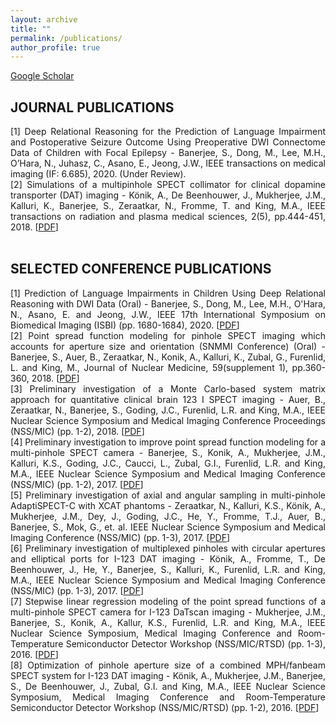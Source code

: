 ```yaml
---
layout: archive
title: ""
permalink: /publications/
author_profile: true
---
```


<a href="https://scholar.google.com/citations?hl=en&user=xaY1UPgAAAAJ">Google Scholar</a>

## JOURNAL PUBLICATIONS

<div align="justify">[1] Deep Relational Reasoning for the Prediction of Language Impairment and Postoperative Seizure Outcome Using Preoperative DWI Connectome Data of Children with Focal Epilepsy - Banerjee, S., Dong, M., Lee, M.H., O’Hara, N., Juhasz, C., Asano, E., Jeong, J.W., IEEE transactions on medical imaging (IF: 6.685), 2020. (Under Review).</div>

<div align="justify">[2] Simulations of a multipinhole SPECT collimator for clinical dopamine transporter (DAT) imaging - Könik, A., De Beenhouwer, J., Mukherjee, J.M., Kalluri, K., Banerjee, S., Zeraatkar, N., Fromme, T. and King, M.A., IEEE transactions on radiation and plasma medical sciences, 2(5), pp.444-451, 2018. [<a href="http://soumbane.github.io/files/Simulations_Multipinhole.pdf">PDF</a>]</div>
<br>

## SELECTED CONFERENCE PUBLICATIONS

<div align="justify">[1] Prediction of Language Impairments in Children Using Deep Relational Reasoning with DWI Data (Oral) - Banerjee, S., Dong, M., Lee, M.H., O'Hara, N., Asano, E. and Jeong, J.W., IEEE 17th International Symposium on Biomedical Imaging (ISBI) (pp. 1680-1684), 2020. [<a href="http://soumbane.github.io/files/Prediction_of_Language_Impairments.pdf">PDF</a>]</div> 

<div align="justify">[2] Point spread function modeling for pinhole SPECT imaging which accounts for aperture size and orientation (SNMMI Conference) (Oral) - Banerjee, S., Auer, B., Zeraatkar, N., Konik, A., Kalluri, K., Zubal, G., Furenlid, L. and King, M., Journal of Nuclear Medicine, 59(supplement 1), pp.360-360, 2018. [<a href="http://jnm.snmjournals.org/content/59/supplement_1/360">PDF</a>]</div>

<div align="justify">[3] Preliminary investigation of a Monte Carlo-based system matrix approach for quantitative clinical brain 123 I SPECT imaging - Auer, B., Zeraatkar, N., Banerjee, S., Goding, J.C., Furenlid, L.R. and King, M.A., IEEE Nuclear Science Symposium and Medical Imaging Conference Proceedings (NSS/MIC) (pp. 1-2), 2018. [<a href="http://soumbane.github.io/files/Monte_Carlo-based_system_matrix.pdf">PDF</a>]</div>

<div align="justify">[4] Preliminary investigation to improve point spread function modeling for a multi-pinhole SPECT camera - Banerjee, S., Konik, A., Mukherjee, J.M., Kalluri, K.S., Goding, J.C., Caucci, L., Zubal, G.I., Furenlid, L.R. and King, M.A., IEEE Nuclear Science Symposium and Medical Imaging Conference (NSS/MIC) (pp. 1-2), 2017. [<a href="http://soumbane.github.io/files/Improve_PSF_Modeling.pdf">PDF</a>]</div>

<div align="justify">[5] Preliminary investigation of axial and angular sampling in multi-pinhole AdaptiSPECT-C with XCAT phantoms - Zeraatkar, N., Kalluri, K.S., Könik, A., Mukherjee, J.M., Dey, J., Goding, J.C., He, Y., Fromme, T.J., Auer, B., Banerjee, S., Mok, G., et. al. IEEE Nuclear Science Symposium and Medical Imaging Conference (NSS/MIC) (pp. 1-3), 2017. [<a href="http://soumbane.github.io/files/Axial_and_Angular_Sampling.pdf">PDF</a>]</div>

<div align="justify">[6] Preliminary investigation of multiplexed pinholes with circular apertures and elliptical ports for I-123 DAT imaging - Könik, A., Fromme, T., De Beenhouwer, J., He, Y., Banerjee, S., Kalluri, K., Furenlid, L.R. and King, M.A., IEEE Nuclear Science Symposium and Medical Imaging Conference (NSS/MIC) (pp. 1-3), 2017. [<a href="http://soumbane.github.io/files/Multiplexed_Pinholes.pdf">PDF</a>]</div>

<div align="justify">[7] Stepwise linear regression modeling of the point spread functions of a multi-pinhole SPECT camera for I-123 DaTscan imaging - Mukherjee, J.M., Banerjee, S., Konik, A., Kallur, K.S., Furenlid, L.R. and King, M.A., IEEE Nuclear Science Symposium, Medical Imaging Conference and Room-Temperature Semiconductor Detector Workshop (NSS/MIC/RTSD) (pp. 1-3), 2016. [<a href="http://soumbane.github.io/files/Stepwise_linear_regression.pdf">PDF</a>]</div>

<div align="justify">[8] Optimization of pinhole aperture size of a combined MPH/fanbeam SPECT system for I-123 DAT imaging - Könik, A., Mukherjee, J.M., Banerjee, S., De Beenhouwer, J., Zubal, G.I. and King, M.A., IEEE Nuclear Science Symposium, Medical Imaging Conference and Room-Temperature Semiconductor Detector Workshop (NSS/MIC/RTSD) (pp. 1-2), 2016. [<a href="http://soumbane.github.io/files/Optimization_pinhole.pdf">PDF</a>]</div>


